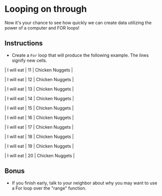 # Looping on through

Now it's your chance to see how quickly we can create data utilizing the power of a computer and FOR loops!

## Instructions

* Create a `For` loop that will produce the following example. The lines signify new cells.

| I will eat | 11 | Chicken Nuggets |

| I will eat | 12 | Chicken Nuggets |

| I will eat | 13 | Chicken Nuggets |

| I will eat | 14 | Chicken Nuggets |

| I will eat | 15 | Chicken Nuggets |

| I will eat | 16 | Chicken Nuggets |

| I will eat | 17 | Chicken Nuggets |

| I will eat | 18 | Chicken Nuggets |

| I will eat | 19 | Chicken Nuggets |

| I will eat | 20 | Chicken Nuggets |

## Bonus

* If you finish early, talk to your neighbor about why you may want to use a For loop over the "range" function.

